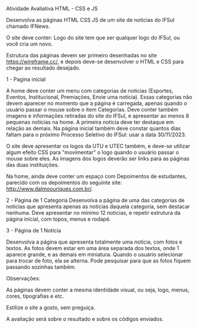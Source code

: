 Atividade Avaliativa HTML - CSS e JS

Desenvolva as páginas HTML CSS JS de um site de noticias do IFSul chamado IFNews.

O site deve conter:
Logo do site tem que ser qualquer logo do IFSul, ou você cria um novo.

Estrutura das páginas devem ser primeiro desenhadas no site https://wireframe.cc/, e depois deve-se desenvolver o HTML e CSS para chegar ao resultado desejado.

1 - Pagina inicial

A home deve conter um menu com categorias de noticias (Esportes, Eventos, Institucional, Premiações, Envie uma notícia). Essas categorias não devem aparecer no momento que a página é carregada, apenas quando o usuário passar o mouse sobre o item Categorias. Deve conter também imagens e informações retiradas do site do IFSul, e apresentar ao menos 8 pequenas noticias na home. A primeira noticia deve ter destaque em relação as demais.
Na página inicial também deve constar quantos dias faltam para o próximo Processo Seletivo do IFSul: usar a data 30/11/2023.

O site deve apresentar os logos da UTU e UTEC também, e deve-se utilizar algum efeito CSS para "movimentar" o logo quando o usuário passar o mouse sobre eles. As imagens dos logos deverão ser links para as páginas das duas instituições.

Na home, ainda deve conter um espaço com Depoimentos de estudantes, parecido com os depoimentos do seguinte site: http://www.dalmoouriques.com.br/.

2 - Página de 1 Categoria
Desenvolva a página de uma das categorias de noticias que apresenta apenas as noticias daquela categoria, sem destacar nenhuma. Deve apresentar no mínimo 12 noticias, e repetir estrutura da página inicial, com topos, menus e rodapé.

3 - Página de 1 Notícia

Desenvolva a página que apresenta totalmente uma notícia, com fotos e textos. As fotos devem estar em uma área separada dos textos, onde 1 aparece grande, e as demais em miniatura. Quando o usuário selecionar para trocar de foto, ela se alterna. Pode pesquisar para que as fotos fiquem passando sozinhas também.

Observações: 

As páginas devem conter a mesma identidade visual, ou seja, logo, menus, cores, tipografias e etc. 

Estilize o site a gosto, sem preguiça.

A avaliação será sobre o resultado e sobre os códigos enviados.
